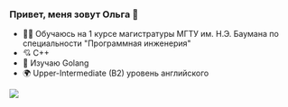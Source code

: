 ### Привет, меня зовут Ольга 👋

- :woman_student: Обучаюсь на 1 курсе магистратуры МГТУ им. Н.Э. Баумана по специальности "Программная инженерия"
- :cupid: C++
- 🌱 Изучаю Golang
- 🌍 Upper-Intermediate (B2) уровень английского

<!--
**platosha-git/platosha-git** is a ✨ _special_ ✨ repository because its `README.md` (this file) appears on your GitHub profile.

Here are some ideas to get you started:

- 🔭 I’m currently working on ...
- 🌱 I’m currently learning ...
- 👯 I’m looking to collaborate on ...
- 🤔 I’m looking for help with ...
- 💬 Ask me about ...
- 📫 How to reach me: ...
- 😄 Pronouns: ...
- ⚡ Fun fact: ...
-->

![](https://github-profile-summary-cards.vercel.app/api/cards/stats?username=platosha-git&theme=github_dark)
